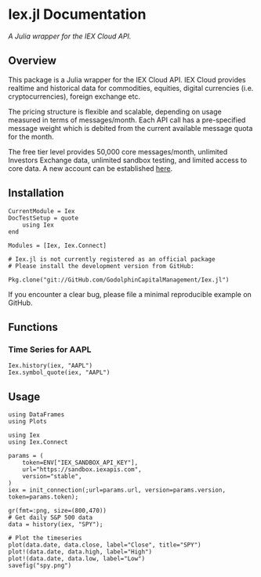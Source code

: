 # Iex.jl Documentation

*A Julia wrapper for the IEX Cloud API.*

## Overview

This package is a Julia wrapper for the IEX Cloud API. IEX Cloud provides realtime and historical data for commodities, equities, digital currencies (i.e. cryptocurrencies), foreign exchange etc.

The pricing structure is flexible and scalable, depending on
usage measured in terms of messages/month. Each API call has
a pre-specified message weight which is debited from the current
available message quota for the month.

The free tier level provides 50,000 core messages/month,
unlimited Investors Exchange data, unlimited sandbox testing,
and limited access to core data. A new account can be
established [here](https://iexcloud.io/cloud-login#/register).

## Installation


```@meta
CurrentModule = Iex
DocTestSetup = quote
    using Iex
end
```

```@autodocs
Modules = [Iex, Iex.Connect]
```


```
# Iex.jl is not currently registered as an official package
# Please install the development version from GitHub:

Pkg.clone("git://GitHub.com/GodolphinCapitalManagement/Iex.jl")
```

If you encounter a clear bug, please file a minimal reproducible example on GitHub.

## Functions

### Time Series for AAPL

```
Iex.history(iex, "AAPL")
Iex.symbol_quote(iex, "AAPL")
```

## Usage

```
using DataFrames
using Plots

using Iex
using Iex.Connect

params = (
    token=ENV["IEX_SANDBOX_API_KEY"],
    url="https://sandbox.iexapis.com",
    version="stable",
)
iex = init_connection(;url=params.url, version=params.version, token=params.token);

gr(fmt=:png, size=(800,470))
# Get daily S&P 500 data
data = history(iex, "SPY");

# Plot the timeseries
plot(data.date, data.close, label="Close", title="SPY")
plot!(data.date, data.high, label="High")
plot!(data.date, data.low, label="Low")
savefig("spy.png")
```
